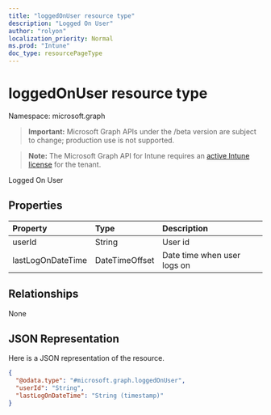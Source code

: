 ```yaml
---
title: "loggedOnUser resource type"
description: "Logged On User"
author: "rolyon"
localization_priority: Normal
ms.prod: "Intune"
doc_type: resourcePageType
---
```


# loggedOnUser resource type

Namespace: microsoft.graph

> **Important:** Microsoft Graph APIs under the /beta version are subject to change; production use is not supported.

> **Note:** The Microsoft Graph API for Intune requires an [active Intune license](https://go.microsoft.com/fwlink/?linkid=839381) for the tenant.

Logged On User

## Properties
|Property|Type|Description|
|:---|:---|:---|
|userId|String|User id|
|lastLogOnDateTime|DateTimeOffset|Date time when user logs on|

## Relationships
None

## JSON Representation
Here is a JSON representation of the resource.
<!-- {
  "blockType": "resource",
  "@odata.type": "microsoft.graph.loggedOnUser"
}
-->
``` json
{
  "@odata.type": "#microsoft.graph.loggedOnUser",
  "userId": "String",
  "lastLogOnDateTime": "String (timestamp)"
}
```



